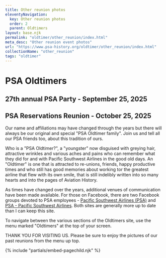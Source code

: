 ```yaml
---
title: Other reunion photos
eleventyNavigation:
  key: Other reunion photos
  order: 2
  parent: Oldtimers
layout: base.njk
permalink: "oldtimer/other_reunion/index.html"
meta_desc: "Other reunion event photos"
url: "https://www.psa-history.org/oldtimer/other_reunion/index.html"
collectionName: "other_reunion"
tags: "oldtimer"
---
```


# PSA Oldtimers

## 27th annual PSA Party - September 25, 2025
## PSA Reservations Reunion - October 25, 2025


Our name and affiliations may have changed through the years but there will always be our original and special "PSA Oldtimer family". Join us and tell all our PSA friends too, about this tradition of ours.


Who is a "PSA Oldtimer?", a "youngster" now disguised with greying hair, attractive wrinkles and various aches and pains who can remember what they did for and with Pacific Southwest Airlines in the good old days. An "Oldtimer" is one that is attracted to re-unions, friends, happy productive times and who still has good memories about working tor the greatest airline that flew with its own smile, that is still indelibly written into so many hearts and into the pages of Aviation History.


As times have changed over the years, additional venues of communication have been made available. For those on Facebook, there are two Facebook groups devoted to PSA employees - [Pacific Southwest Airlines (PSA)](https://www.facebook.com/groups/47162793603/) and [PSA - Pacific Southwest Airlines](https://www.facebook.com/groups/59126863553/). Both sites are generally more up to date than I can keep this site.


To navigate between the various sections of the Oldtimers site, use the menu marked "Oldtimers" at the top of your screen.


THANK YOU FOR VISITING US. Please be sure to enjoy the pictures of our past reunions from the menu up top.

{% include "partials/embed-pagechild.njk" %}
